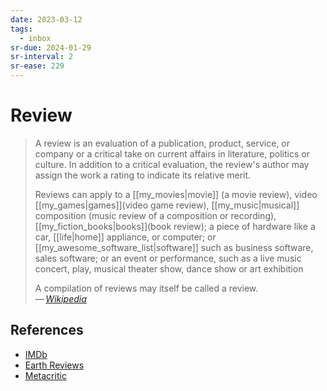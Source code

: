 ```yaml
---
date: 2023-03-12
tags:
  - inbox
sr-due: 2024-01-29
sr-interval: 2
sr-ease: 229
---
```


# Review

> A review is an evaluation of a publication, product, service, or company or a
> critical take on current affairs in literature, politics or culture. In
> addition to a critical evaluation, the review's author may assign the work a
> rating to indicate its relative merit.
>
> Reviews can apply to a [[my_movies|movie]] (a movie review), video
> [[my_games|games]](video game review), [[my_music|musical]] composition (music
> review of a composition or recording), [[my_fiction_books|books]](book review);
a piece of hardware like a car, [[life|home]] appliance,
> or computer; or [[my_awesome_software_list|software]] such as business
> software, sales software; or an event or performance, such as a live music
> concert, play, musical theater show, dance show or art exhibition
>
> A compilation of reviews may itself be called a review.\
> — <cite>[Wikipedia](https://en.wikipedia.org/wiki/Review)</cite>

## References

- [IMDb](https://www.imdb.com/)
- [Earth Reviews](https://neal.fun/earth-reviews/)
- [Metacritic](https://www.metacritic.com/)
